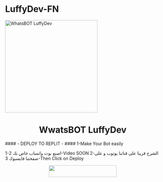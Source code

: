# LuffyDev-FN
<img alt="WhatsBOT LuffyDev" height="300" src="[ttps://telegra.ph/file/0a7fdcc8f3f9d94e3c1b8.jpg)">
    <h1 align="center">WwatsBOT LuffyDev</h1>
  </a>
#### - DEPLOY TO REPLIT - ####
1-Make Your Bot easily
 
1-اصنع بوت واتساب خاص بك
2-Video SOON
2-الشرح قريبا على قناتنا يوتوب و على صفحتنا فايسبوك
3-Then Click on Deploy
    <br>
<p align="center"><a href="https://repl.it/github/LuffyDeev/LuffyDev-FN"> <img src="https://img.shields.io/badge/replit%20Deploy-blue?style=for-the-badge&logo=replit" width="220" height="38.45"/></a></p>


